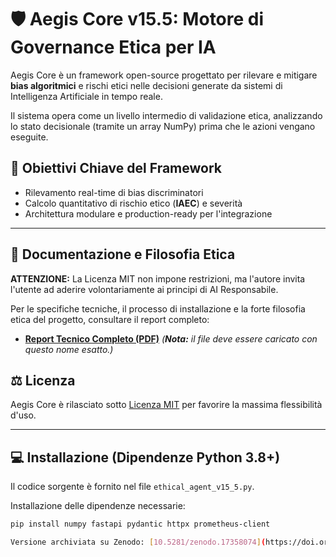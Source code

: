 # 🛡️ Aegis Core v15.5: Motore di Governance Etica per IA

Aegis Core è un framework open-source progettato per rilevare e mitigare **bias algoritmici** e rischi etici nelle decisioni generate da sistemi di Intelligenza Artificiale in tempo reale.

Il sistema opera come un livello intermedio di validazione etica, analizzando lo stato decisionale (tramite un array NumPy) prima che le azioni vengano eseguite.

## 🎯 Obiettivi Chiave del Framework
* Rilevamento real-time di bias discriminatori
* Calcolo quantitativo di rischio etico (**IAEC**) e severità
* Architettura modulare e production-ready per l'integrazione

---

## 📄 Documentazione e Filosofia Etica

**ATTENZIONE:** La Licenza MIT non impone restrizioni, ma l'autore invita l'utente ad aderire volontariamente ai principi di AI Responsabile.

Per le specifiche tecniche, il processo di installazione e la forte filosofia etica del progetto, consultare il report completo:

* **[Report Tecnico Completo (PDF)](./Report%20tecnico%20Aegis%20Core%20v15.5%20.PDF)** *(**Nota:** il file deve essere caricato con questo nome esatto.)*

## ⚖️ Licenza
Aegis Core è rilasciato sotto [Licenza MIT](./LICENSE) per favorire la massima flessibilità d'uso.

---

## 💻 Installazione (Dipendenze Python 3.8+)
Il codice sorgente è fornito nel file `ethical_agent_v15_5.py`.

Installazione delle dipendenze necessarie:
```bash
pip install numpy fastapi pydantic httpx prometheus-client

Versione archiviata su Zenodo: [10.5281/zenodo.17358074](https://doi.org/10.5281/zenodo.17358074)

